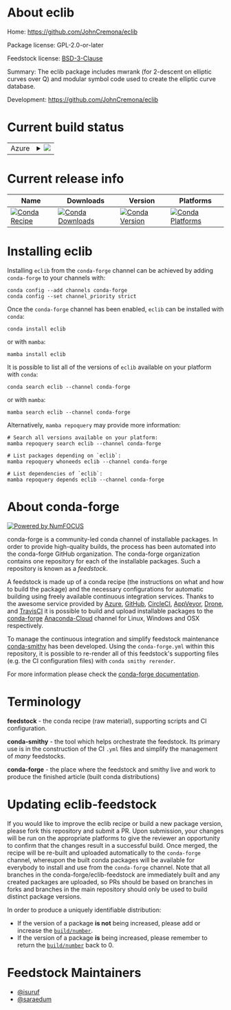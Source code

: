 About eclib
===========

Home: https://github.com/JohnCremona/eclib

Package license: GPL-2.0-or-later

Feedstock license: [BSD-3-Clause](https://github.com/conda-forge/eclib-feedstock/blob/main/LICENSE.txt)

Summary: The eclib package includes mwrank (for 2-descent on elliptic curves over Q) and
modular symbol code used to create the elliptic curve database.


Development: https://github.com/JohnCremona/eclib

Current build status
====================


<table>
    
  <tr>
    <td>Azure</td>
    <td>
      <details>
        <summary>
          <a href="https://dev.azure.com/conda-forge/feedstock-builds/_build/latest?definitionId=255&branchName=main">
            <img src="https://dev.azure.com/conda-forge/feedstock-builds/_apis/build/status/eclib-feedstock?branchName=main">
          </a>
        </summary>
        <table>
          <thead><tr><th>Variant</th><th>Status</th></tr></thead>
          <tbody><tr>
              <td>linux_64</td>
              <td>
                <a href="https://dev.azure.com/conda-forge/feedstock-builds/_build/latest?definitionId=255&branchName=main">
                  <img src="https://dev.azure.com/conda-forge/feedstock-builds/_apis/build/status/eclib-feedstock?branchName=main&jobName=linux&configuration=linux_64_" alt="variant">
                </a>
              </td>
            </tr><tr>
              <td>linux_aarch64</td>
              <td>
                <a href="https://dev.azure.com/conda-forge/feedstock-builds/_build/latest?definitionId=255&branchName=main">
                  <img src="https://dev.azure.com/conda-forge/feedstock-builds/_apis/build/status/eclib-feedstock?branchName=main&jobName=linux&configuration=linux_aarch64_" alt="variant">
                </a>
              </td>
            </tr><tr>
              <td>linux_ppc64le</td>
              <td>
                <a href="https://dev.azure.com/conda-forge/feedstock-builds/_build/latest?definitionId=255&branchName=main">
                  <img src="https://dev.azure.com/conda-forge/feedstock-builds/_apis/build/status/eclib-feedstock?branchName=main&jobName=linux&configuration=linux_ppc64le_" alt="variant">
                </a>
              </td>
            </tr><tr>
              <td>osx_64</td>
              <td>
                <a href="https://dev.azure.com/conda-forge/feedstock-builds/_build/latest?definitionId=255&branchName=main">
                  <img src="https://dev.azure.com/conda-forge/feedstock-builds/_apis/build/status/eclib-feedstock?branchName=main&jobName=osx&configuration=osx_64_" alt="variant">
                </a>
              </td>
            </tr><tr>
              <td>osx_arm64</td>
              <td>
                <a href="https://dev.azure.com/conda-forge/feedstock-builds/_build/latest?definitionId=255&branchName=main">
                  <img src="https://dev.azure.com/conda-forge/feedstock-builds/_apis/build/status/eclib-feedstock?branchName=main&jobName=osx&configuration=osx_arm64_" alt="variant">
                </a>
              </td>
            </tr>
          </tbody>
        </table>
      </details>
    </td>
  </tr>
</table>

Current release info
====================

| Name | Downloads | Version | Platforms |
| --- | --- | --- | --- |
| [![Conda Recipe](https://img.shields.io/badge/recipe-eclib-green.svg)](https://anaconda.org/conda-forge/eclib) | [![Conda Downloads](https://img.shields.io/conda/dn/conda-forge/eclib.svg)](https://anaconda.org/conda-forge/eclib) | [![Conda Version](https://img.shields.io/conda/vn/conda-forge/eclib.svg)](https://anaconda.org/conda-forge/eclib) | [![Conda Platforms](https://img.shields.io/conda/pn/conda-forge/eclib.svg)](https://anaconda.org/conda-forge/eclib) |

Installing eclib
================

Installing `eclib` from the `conda-forge` channel can be achieved by adding `conda-forge` to your channels with:

```
conda config --add channels conda-forge
conda config --set channel_priority strict
```

Once the `conda-forge` channel has been enabled, `eclib` can be installed with `conda`:

```
conda install eclib
```

or with `mamba`:

```
mamba install eclib
```

It is possible to list all of the versions of `eclib` available on your platform with `conda`:

```
conda search eclib --channel conda-forge
```

or with `mamba`:

```
mamba search eclib --channel conda-forge
```

Alternatively, `mamba repoquery` may provide more information:

```
# Search all versions available on your platform:
mamba repoquery search eclib --channel conda-forge

# List packages depending on `eclib`:
mamba repoquery whoneeds eclib --channel conda-forge

# List dependencies of `eclib`:
mamba repoquery depends eclib --channel conda-forge
```


About conda-forge
=================

[![Powered by
NumFOCUS](https://img.shields.io/badge/powered%20by-NumFOCUS-orange.svg?style=flat&colorA=E1523D&colorB=007D8A)](https://numfocus.org)

conda-forge is a community-led conda channel of installable packages.
In order to provide high-quality builds, the process has been automated into the
conda-forge GitHub organization. The conda-forge organization contains one repository
for each of the installable packages. Such a repository is known as a *feedstock*.

A feedstock is made up of a conda recipe (the instructions on what and how to build
the package) and the necessary configurations for automatic building using freely
available continuous integration services. Thanks to the awesome service provided by
[Azure](https://azure.microsoft.com/en-us/services/devops/), [GitHub](https://github.com/),
[CircleCI](https://circleci.com/), [AppVeyor](https://www.appveyor.com/),
[Drone](https://cloud.drone.io/welcome), and [TravisCI](https://travis-ci.com/)
it is possible to build and upload installable packages to the
[conda-forge](https://anaconda.org/conda-forge) [Anaconda-Cloud](https://anaconda.org/)
channel for Linux, Windows and OSX respectively.

To manage the continuous integration and simplify feedstock maintenance
[conda-smithy](https://github.com/conda-forge/conda-smithy) has been developed.
Using the ``conda-forge.yml`` within this repository, it is possible to re-render all of
this feedstock's supporting files (e.g. the CI configuration files) with ``conda smithy rerender``.

For more information please check the [conda-forge documentation](https://conda-forge.org/docs/).

Terminology
===========

**feedstock** - the conda recipe (raw material), supporting scripts and CI configuration.

**conda-smithy** - the tool which helps orchestrate the feedstock.
                   Its primary use is in the construction of the CI ``.yml`` files
                   and simplify the management of *many* feedstocks.

**conda-forge** - the place where the feedstock and smithy live and work to
                  produce the finished article (built conda distributions)


Updating eclib-feedstock
========================

If you would like to improve the eclib recipe or build a new
package version, please fork this repository and submit a PR. Upon submission,
your changes will be run on the appropriate platforms to give the reviewer an
opportunity to confirm that the changes result in a successful build. Once
merged, the recipe will be re-built and uploaded automatically to the
`conda-forge` channel, whereupon the built conda packages will be available for
everybody to install and use from the `conda-forge` channel.
Note that all branches in the conda-forge/eclib-feedstock are
immediately built and any created packages are uploaded, so PRs should be based
on branches in forks and branches in the main repository should only be used to
build distinct package versions.

In order to produce a uniquely identifiable distribution:
 * If the version of a package **is not** being increased, please add or increase
   the [``build/number``](https://docs.conda.io/projects/conda-build/en/latest/resources/define-metadata.html#build-number-and-string).
 * If the version of a package **is** being increased, please remember to return
   the [``build/number``](https://docs.conda.io/projects/conda-build/en/latest/resources/define-metadata.html#build-number-and-string)
   back to 0.

Feedstock Maintainers
=====================

* [@isuruf](https://github.com/isuruf/)
* [@saraedum](https://github.com/saraedum/)

